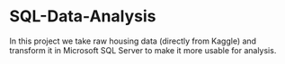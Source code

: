 # SQL-Data-Analysis

In this project we take raw housing data (directly from Kaggle) and transform it in Microsoft SQL Server to make it more usable for analysis.
